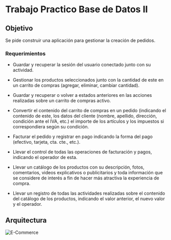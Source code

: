 # Trabajo Practico Base de Datos II

## Objetivo

Se pide construir una aplicación para gestionar la creación de pedidos.

### Requerimientos

- Guardar y recuperar la sesión del usuario conectado junto con su actividad. 

- Gestionar los productos seleccionados junto con la cantidad de este en un carrito de compras (agregar, eliminar, cambiar cantidad).

- Guardar y recuperar o volver a estados anteriores en las acciones realizadas sobre un carrito de compras activo.

- Convertir el contenido del carrito de compras en un pedido (indicando el contenido de este, los datos del cliente (nombre, apellido, dirección, condición ante el IVA, etc.) el importe de los artículos y los impuestos si correspondiera según su condición.

- Facturar el pedido y registrar en pago indicando la forma del pago (efectivo, tarjeta, cta. cte., etc.).

- Llevar el control de todas las operaciones de facturación y pagos, indicando el operador de esta.

- Llevar un catálogo de los productos con su descripción, fotos, comentarios, videos explicativos o publicitarios y toda información que se considere de interés a fin de hacer más atractiva la experiencia de compra. 

- Llevar un registro de todas las actividades realizadas sobre el contenido del catálogo de los productos, indicando el valor anterior, el nuevo valor y el operador. 

## Arquitectura

![E-Commerce](https://user-images.githubusercontent.com/58712215/199310179-8a30de28-5bd5-4a0c-bd30-b1566b529da4.jpeg)


